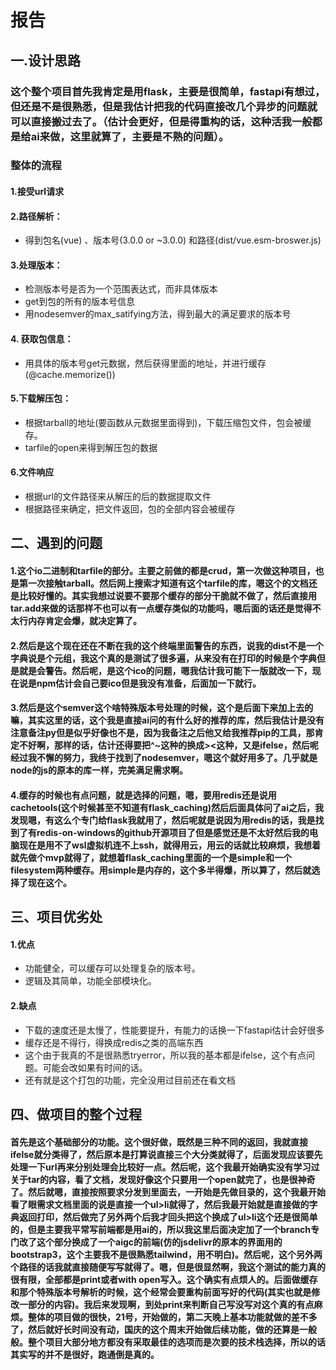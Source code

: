 # **报告**

## **一.设计思路**

### 这个整个项目首先我肯定是用flask，主要是很简单，fastapi有想过，但还是不是很熟悉，但是我估计把我的代码直接改几个异步的问题就可以直接搬过去了。（估计会更好，但是得重构的话，这种活我一般都是给ai来做，这里就算了，主要是不熟的问题）。

### **整体的流程**

#### 1.接受url请求

#### 2.路径解析：

- 得到包名(vue) 、版本号(3.0.0 or ~3.0.0) 和路径(dist/vue.esm-broswer.js)

#### 3.处理版本：

- 检测版本号是否为一个范围表达式，而非具体版本
- get到包的所有的版本号信息
- 用nodesemver的max_satifying方法，得到最大的满足要求的版本号

#### 4. 获取包信息：

- 用具体的版本号get元数据，然后获得里面的地址，并进行缓存(@cache.memorize())

#### 5.下载解压包：

- 根据tarball的地址(要函数从元数据里面得到)，下载压缩包文件，包会被缓存。
- tarfile的open来得到解压包的数据

#### 6.文件响应

- 根据url的文件路径来从解压的后的数据提取文件
- 根据路径来确定，把文件返回，包的全部内容会被缓存

## **二、遇到的问题**

#### 1.这个io二进制和tarfile的部分。主要之前做的都是crud，第一次做这种项目，也是第一次接触tarball。然后网上搜索才知道有这个tarfile的库，嗯这个的文档还是比较好懂的。其实我想过说要不要那个缓存的部分干脆就不做了，然后直接用tar.add来做的话那样不也可以有一点缓存类似的功能吗，嗯后面的话还是觉得不太行内存肯定会爆，就决定算了。

#### 2.然后是这个现在还在不断在我的这个终端里面警告的东西，说我的dist不是一个字典说是个元组，我这个真的是测试了很多遍，从来没有在打印的时候是个字典但是就是会警告。然后呢，是这个ico的问题，嗯我估计我可能下一版就改一下，现在说是npm估计会自己要ico但是我没有准备，后面加一下就行。

#### 3.然后是这个semver这个啥特殊版本号处理的时候，这个是后面下来加上去的嘛，其实这里的话，这个我是直接ai问的有什么好的推荐的库，然后我估计是没有注意备注py但是似乎好像也不是，因为我备注之后他又给我推荐pip的工具，那肯定不好啊，那样的话，估计还得要把^~这种的换成><这种，又是ifelse，然后呢经过我不懈的努力，我终于找到了nodesemver，嗯这个就好用多了。几乎就是node的js的原本的库一样，完美满足需求啊。

#### 4.缓存的时候也有点问题，就是选择的问题，嗯，要用redis还是说用cachetools(这个时候甚至不知道有flask_caching)然后后面具体问了ai之后，我发现嗯，有这么个专门给flask我就用了，然后呢就是说因为用redis的话，我是找到了有redis-on-windows的github开源项目了但是感觉还是不太好然后我的电脑现在是用不了wsl虚拟机连不上ssh，就得用云，用云的话就比较麻烦，我想着就先做个mvp就得了，就想着flask_caching里面的一个是simple和一个filesystem两种缓存。用simple是内存的，这个多半得爆，所以算了，然后就选择了现在这个。

## **三、项目优劣处**

#### 1.优点

- 功能健全，可以缓存可以处理复杂的版本号。
- 逻辑及其简单，功能全部模块化。

#### 2.缺点

- 下载的速度还是太慢了，性能要提升，有能力的话换一下fastapi估计会好很多
- 缓存还是不得行，得换成redis之类的高端东西
- 这个由于我真的不是很熟悉tryerror，所以我的基本都是ifelse，这个有点问题。可能会改如果有时间的话。
- 还有就是这个打包的功能，完全没用过目前还在看文档

##  **四、做项目的整个过程**

#### 首先是这个基础部分的功能。这个很好做，既然是三种不同的返回，我就直接ifelse就分类得了，然后原本是打算说直接三个大分类就得了，后面发现应该要先处理一下url再来分别处理会比较好一点。然后呢，这个我最开始确实没有学习过关于tar的内容，看了文档，发现好像这个只要用一个open就完了，也是很神奇了。然后就嗯，直接按照要求分发到里面去，一开始是先做目录的，这个我最开始看了眼需求文档里面的说是直接一个ul>li就得了，然后我最开始就是直接做的字典返回打印，然后做完了另外两个后我才回头把这个换成了ul>li这个还是很简单的，但是主要我平常写前端都是用ai的，所以我这里后面决定加了一个branch专门改了这个部分换成了一个aigc的前端(仿的jsdelivr的原本的界面用的bootstrap3，这个主要我不是很熟悉tailwind，用不明白)。然后呢，这个另外两个路径的话我就直接随便写写就得了。嗯，但是很显然啊，我这个测试的能力真的很有限，全部都是print或者with open写入。这个确实有点烦人的。后面做缓存和那个特殊版本号解析的时候，这个经常会要重构前面写好的代码(其实也就是修改一部分的内容)。我后来发现啊，到处print来判断自己写没写对这个真的有点麻烦。整体的项目做的很快，21号，开始做的，第二天晚上基本功能就做的差不多了，然后就好长时间没有动，国庆的这个周末开始做后续功能，做的还算是一般般。整个项目大部分地方都没有采取最佳的选项而是次要的技术栈选择，所以的话其实写的并不是很好，跑通倒是真的。
